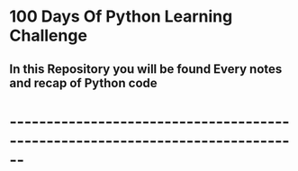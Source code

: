 <h1> 100 Days Of Python Learning Challenge </h1>

 <h2> In this Repository you will be found Every notes and recap of Python code </h2>
 
 # ------------------------------------------------------------------------------
 
